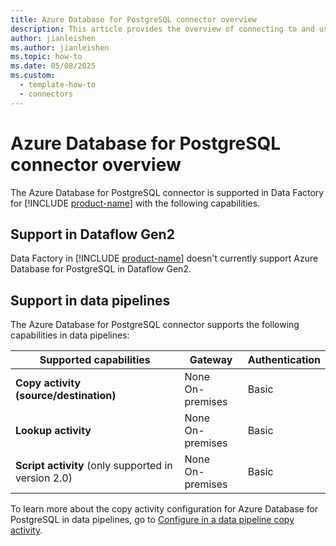 ```yaml
---
title: Azure Database for PostgreSQL connector overview
description: This article provides the overview of connecting to and using Azure Database for PostgreSQL data in Data Factory.
author: jianleishen
ms.author: jianleishen
ms.topic: how-to
ms.date: 05/08/2025
ms.custom:
  - template-how-to
  - connectors
---
```


# Azure Database for PostgreSQL connector overview

The Azure Database for PostgreSQL connector is supported in Data Factory for [!INCLUDE [product-name](../includes/product-name.md)] with the following capabilities.


## Support in Dataflow Gen2

Data Factory in [!INCLUDE [product-name](../includes/product-name.md)] doesn't currently support Azure Database for PostgreSQL in Dataflow Gen2.

## Support in data pipelines

The Azure Database for PostgreSQL connector supports the following capabilities in data pipelines:

| Supported capabilities | Gateway | Authentication |
| --- | --- | ---|
| **Copy activity (source/destination)** | None <br> On-premises | Basic |
| **Lookup activity** | None <br> On-premises | Basic |
| **Script activity** (only supported in version 2.0) | None <br> On-premises | Basic |

To learn more about the copy activity configuration for Azure Database for PostgreSQL in data pipelines, go to [Configure in a data pipeline copy activity](connector-azure-database-for-postgresql-copy-activity.md).
